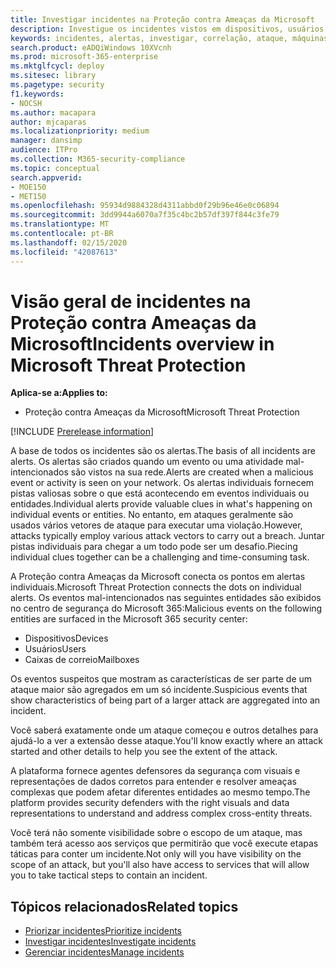 ```yaml
---
title: Investigar incidentes na Proteção contra Ameaças da Microsoft
description: Investigue os incidentes vistos em dispositivos, usuários e caixas de correio.
keywords: incidentes, alertas, investigar, correlação, ataque, máquinas, dispositivos, usuários, identidades, identidade, caixa de correio, email, 365, microsoft, m365
search.product: eADQiWindows 10XVcnh
ms.prod: microsoft-365-enterprise
ms.mktglfcycl: deploy
ms.sitesec: library
ms.pagetype: security
f1.keywords:
- NOCSH
ms.author: macapara
author: mjcaparas
ms.localizationpriority: medium
manager: dansimp
audience: ITPro
ms.collection: M365-security-compliance
ms.topic: conceptual
search.appverid:
- MOE150
- MET150
ms.openlocfilehash: 95934d9884328d4311abbd0f29b96e46e0c06894
ms.sourcegitcommit: 3dd9944a6070a7f35c4bc2b57df397f844c3fe79
ms.translationtype: MT
ms.contentlocale: pt-BR
ms.lasthandoff: 02/15/2020
ms.locfileid: "42087613"
---
```

# <a name="incidents-overview-in-microsoft-threat-protection"></a><span data-ttu-id="80991-104">Visão geral de incidentes na Proteção contra Ameaças da Microsoft</span><span class="sxs-lookup"><span data-stu-id="80991-104">Incidents overview in Microsoft Threat Protection</span></span>

<span data-ttu-id="80991-105">**Aplica-se a:**</span><span class="sxs-lookup"><span data-stu-id="80991-105">**Applies to:**</span></span>
- <span data-ttu-id="80991-106">Proteção contra Ameaças da Microsoft</span><span class="sxs-lookup"><span data-stu-id="80991-106">Microsoft Threat Protection</span></span>

[!INCLUDE [Prerelease information](../includes/prerelease.md)]

<span data-ttu-id="80991-107">A base de todos os incidentes são os alertas.</span><span class="sxs-lookup"><span data-stu-id="80991-107">The basis of all incidents are alerts.</span></span> <span data-ttu-id="80991-108">Os alertas são criados quando um evento ou uma atividade mal-intencionados são vistos na sua rede.</span><span class="sxs-lookup"><span data-stu-id="80991-108">Alerts are created when a malicious event or activity is seen on your network.</span></span> <span data-ttu-id="80991-109">Os alertas individuais fornecem pistas valiosas sobre o que está acontecendo em eventos individuais ou entidades.</span><span class="sxs-lookup"><span data-stu-id="80991-109">Individual alerts provide valuable clues in what's happening on individual events or entities.</span></span> <span data-ttu-id="80991-110">No entanto, em ataques geralmente são usados vários vetores de ataque para executar uma violação.</span><span class="sxs-lookup"><span data-stu-id="80991-110">However, attacks typically employ various attack vectors to carry out a breach.</span></span> <span data-ttu-id="80991-111">Juntar pistas individuais para chegar a um todo pode ser um desafio.</span><span class="sxs-lookup"><span data-stu-id="80991-111">Piecing individual clues together can be a challenging and time-consuming task.</span></span> 

<span data-ttu-id="80991-112">A Proteção contra Ameaças da Microsoft conecta os pontos em alertas individuais.</span><span class="sxs-lookup"><span data-stu-id="80991-112">Microsoft Threat Protection connects the dots on individual alerts.</span></span> <span data-ttu-id="80991-113">Os eventos mal-intencionados nas seguintes entidades são exibidos no centro de segurança do Microsoft 365:</span><span class="sxs-lookup"><span data-stu-id="80991-113">Malicious events on the following entities are surfaced in the Microsoft 365 security center:</span></span>
- <span data-ttu-id="80991-114">Dispositivos</span><span class="sxs-lookup"><span data-stu-id="80991-114">Devices</span></span>
- <span data-ttu-id="80991-115">Usuários</span><span class="sxs-lookup"><span data-stu-id="80991-115">Users</span></span>
- <span data-ttu-id="80991-116">Caixas de correio</span><span class="sxs-lookup"><span data-stu-id="80991-116">Mailboxes</span></span>

<span data-ttu-id="80991-117">Os eventos suspeitos que mostram as características de ser parte de um ataque maior são agregados em um só incidente.</span><span class="sxs-lookup"><span data-stu-id="80991-117">Suspicious events that show characteristics of being part of a larger attack are aggregated into an incident.</span></span> 

<span data-ttu-id="80991-118">Você saberá exatamente onde um ataque começou e outros detalhes para ajudá-lo a ver a extensão desse ataque.</span><span class="sxs-lookup"><span data-stu-id="80991-118">You'll know exactly where an attack started and other details to help you see the extent of the attack.</span></span>

<span data-ttu-id="80991-119">A plataforma fornece agentes defensores da segurança com visuais e representações de dados corretos para entender e resolver ameaças complexas que podem afetar diferentes entidades ao mesmo tempo.</span><span class="sxs-lookup"><span data-stu-id="80991-119">The platform provides security defenders with the right visuals and data representations to understand and address complex cross-entity threats.</span></span> 

<span data-ttu-id="80991-120">Você terá não somente visibilidade sobre o escopo de um ataque, mas também terá acesso aos serviços que permitirão que você execute etapas táticas para conter um incidente.</span><span class="sxs-lookup"><span data-stu-id="80991-120">Not only will you have visibility on the scope of an attack, but you'll also have access to services that will allow you to take tactical steps to contain an incident.</span></span>


## <a name="related-topics"></a><span data-ttu-id="80991-121">Tópicos relacionados</span><span class="sxs-lookup"><span data-stu-id="80991-121">Related topics</span></span>
- [<span data-ttu-id="80991-122">Priorizar incidentes</span><span class="sxs-lookup"><span data-stu-id="80991-122">Prioritize incidents</span></span>](incident-queue.md)
- [<span data-ttu-id="80991-123">Investigar incidentes</span><span class="sxs-lookup"><span data-stu-id="80991-123">Investigate incidents</span></span>](investigate-incidents.md)
- [<span data-ttu-id="80991-124">Gerenciar incidentes</span><span class="sxs-lookup"><span data-stu-id="80991-124">Manage incidents</span></span>](manage-incidents.md)
